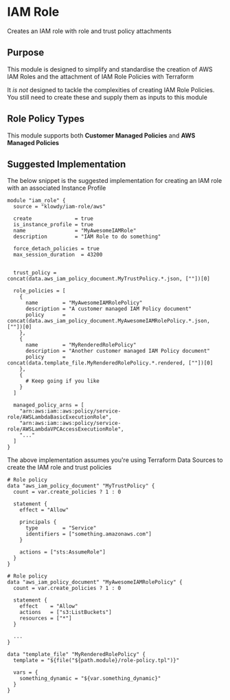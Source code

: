 # IAM Role

Creates an IAM role with role and trust policy attachments

## Purpose

This module is designed to simplify and standardise the creation of AWS IAM Roles and the attachment of IAM Role Policies with Terraform

It _is not_ designed to tackle the complexities of creating IAM Role Policies.  You still need to create these and supply them as inputs to this module

## Role Policy Types

This module supports both **Customer Managed Policies** and **AWS Managed Policies**

## Suggested Implementation

The below snippet is the suggested implementation for creating an IAM role with an associated Instance Profile

```hcl
module "iam_role" {
  source = "klowdy/iam-role/aws"

  create              = true
  is_instance_profile = true
  name                = "MyAwesomeIAMRole"
  description         = "IAM Role to do something"

  force_detach_policies = true
  max_session_duration  = 43200


  trust_policy = concat(data.aws_iam_policy_document.MyTrustPolicy.*.json, [""])[0]

  role_policies = [
    {
      name        = "MyAwesomeIAMRolePolicy"
      description = "A customer managed IAM Policy document"
      policy      = concat(data.aws_iam_policy_document.MyAwesomeIAMRolePolicy.*.json, [""])[0]
    },
    {
      name        = "MyRenderedRolePolicy"
      description = "Another customer managed IAM Policy document"
      policy      = concat(data.template_file.MyRenderedRolePolicy.*.rendered, [""])[0]
    },
    {
      # Keep going if you like
    }
  ]

  managed_policy_arns = [
    "arn:aws:iam::aws:policy/service-role/AWSLambdaBasicExecutionRole",
    "arn:aws:iam::aws:policy/service-role/AWSLambdaVPCAccessExecutionRole",
    "..."
  ]
}
```

The above implementation assumes you're using Terraform Data Sources to create the IAM role and trust policies

```hcl
# Role policy
data "aws_iam_policy_document" "MyTrustPolicy" {
  count = var.create_policies ? 1 : 0

  statement {
    effect = "Allow"

    principals {
      type        = "Service"
      identifiers = ["something.amazonaws.com"]
    }

    actions = ["sts:AssumeRole"]
  }
}

# Role policy
data "aws_iam_policy_document" "MyAwesomeIAMRolePolicy" {
  count = var.create_policies ? 1 : 0

  statement {
    effect    = "Allow"
    actions   = ["s3:ListBuckets"]
    resources = ["*"]
  }
  
  ...
}

data "template_file" "MyRenderedRolePolicy" {
  template = "${file("${path.module}/role-policy.tpl")}"

  vars = {
    something_dynamic = "${var.something_dynamic}"
  }
}
```
